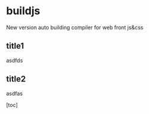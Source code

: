 buildjs
=======

New version auto building compiler for web front js&amp;css

## title1
asdfds

## title2
asdfas

[toc]
